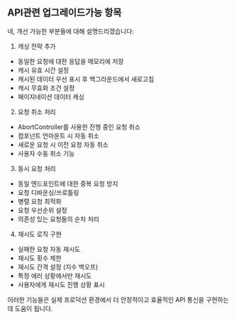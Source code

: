 ## API관련 업그레이드가능 항목

네, 개선 가능한 부분들에 대해 설명드리겠습니다:

1. 캐싱 전략 추가

- 동일한 요청에 대한 응답을 메모리에 저장
- 캐시 유효 시간 설정
- 캐시된 데이터 우선 표시 후 백그라운드에서 새로고침
- 캐시 무효화 조건 설정
- 페이지네이션 데이터 캐싱

2. 요청 취소 처리

- AbortController를 사용한 진행 중인 요청 취소
- 컴포넌트 언마운트 시 자동 취소
- 새로운 요청 시 이전 요청 자동 취소
- 사용자 수동 취소 기능

3. 동시 요청 처리

- 동일 엔드포인트에 대한 중복 요청 방지
- 요청 디바운싱/쓰로틀링
- 병렬 요청 최적화
- 요청 우선순위 설정
- 의존성 있는 요청들의 순차 처리

4. 재시도 로직 구현

- 실패한 요청 자동 재시도
- 재시도 횟수 제한
- 재시도 간격 설정 (지수 백오프)
- 특정 에러 상황에서만 재시도
- 사용자에게 재시도 진행 상황 표시

이러한 기능들은 실제 프로덕션 환경에서 더 안정적이고 효율적인 API 통신을 구현하는데 도움이 됩니다.
